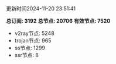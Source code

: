 更新时间2024-11-20 23:51:41

**总订阅: 3192**
**总节点: 20706**
**有效节点: 7520**
- v2ray节点: 5248
- trojan节点: 965
- ss节点: 1299
- ssr节点: 8
